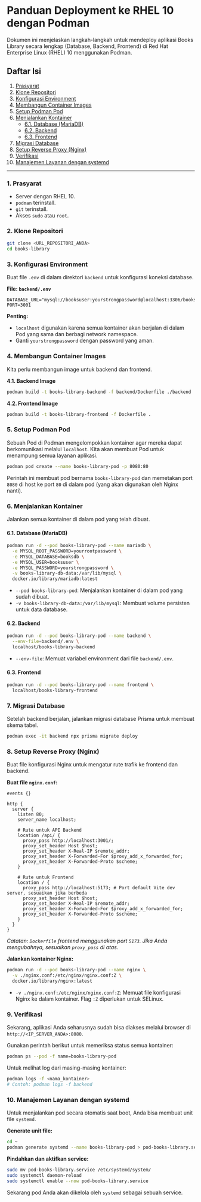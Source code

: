 # Panduan Deployment ke RHEL 10 dengan Podman

Dokumen ini menjelaskan langkah-langkah untuk mendeploy aplikasi Books Library secara lengkap (Database, Backend, Frontend) di Red Hat Enterprise Linux (RHEL) 10 menggunakan Podman.

## Daftar Isi
1. [Prasyarat](#1-prasyarat)
2. [Klone Repositori](#2-klone-repositori)
3. [Konfigurasi Environment](#3-konfigurasi-environment)
4. [Membangun Container Images](#4-membangun-container-images)
5. [Setup Podman Pod](#5-setup-podman-pod)
6. [Menjalankan Kontainer](#6-menjalankan-kontainer)
    - [6.1. Database (MariaDB)](#61-database-mariadb)
    - [6.2. Backend](#62-backend)
    - [6.3. Frontend](#63-frontend)
7. [Migrasi Database](#7-migrasi-database)
8. [Setup Reverse Proxy (Nginx)](#8-setup-reverse-proxy-nginx)
9. [Verifikasi](#9-verifikasi)
10. [Manajemen Layanan dengan systemd](#10-manajemen-layanan-dengan-systemd)

---

### 1. Prasyarat

- Server dengan RHEL 10.
- `podman` terinstall.
- `git` terinstall.
- Akses `sudo` atau `root`.

### 2. Klone Repositori

```bash
git clone <URL_REPOSITORI_ANDA>
cd books-library
```

### 3. Konfigurasi Environment

Buat file `.env` di dalam direktori `backend` untuk konfigurasi koneksi database.

**File: `backend/.env`**
```env
DATABASE_URL="mysql://booksuser:yourstrongpassword@localhost:3306/booksdb"
PORT=3001
```

**Penting:**
- `localhost` digunakan karena semua kontainer akan berjalan di dalam Pod yang sama dan berbagi network namespace.
- Ganti `yourstrongpassword` dengan password yang aman.

### 4. Membangun Container Images

Kita perlu membangun image untuk backend dan frontend.

**4.1. Backend Image**
```bash
podman build -t books-library-backend -f backend/Dockerfile ./backend
```

**4.2. Frontend Image**
```bash
podman build -t books-library-frontend -f Dockerfile .
```

### 5. Setup Podman Pod

Sebuah Pod di Podman mengelompokkan kontainer agar mereka dapat berkomunikasi melalui `localhost`. Kita akan membuat Pod untuk menampung semua layanan aplikasi.

```bash
podman pod create --name books-library-pod -p 8080:80
```
Perintah ini membuat pod bernama `books-library-pod` dan memetakan port `8080` di host ke port `80` di dalam pod (yang akan digunakan oleh Nginx nanti).

### 6. Menjalankan Kontainer

Jalankan semua kontainer di dalam pod yang telah dibuat.

#### 6.1. Database (MariaDB)

```bash
podman run -d --pod books-library-pod --name mariadb \
  -e MYSQL_ROOT_PASSWORD=yourrootpassword \
  -e MYSQL_DATABASE=booksdb \
  -e MYSQL_USER=booksuser \
  -e MYSQL_PASSWORD=yourstrongpassword \
  -v books-library-db-data:/var/lib/mysql \
  docker.io/library/mariadb:latest
```
- `--pod books-library-pod`: Menjalankan kontainer di dalam pod yang sudah dibuat.
- `-v books-library-db-data:/var/lib/mysql`: Membuat volume persisten untuk data database.

#### 6.2. Backend

```bash
podman run -d --pod books-library-pod --name backend \
  --env-file=backend/.env \
  localhost/books-library-backend
```
- `--env-file`: Memuat variabel environment dari file `backend/.env`.

#### 6.3. Frontend

```bash
podman run -d --pod books-library-pod --name frontend \
  localhost/books-library-frontend
```

### 7. Migrasi Database

Setelah backend berjalan, jalankan migrasi database Prisma untuk membuat skema tabel.

```bash
podman exec -it backend npx prisma migrate deploy
```

### 8. Setup Reverse Proxy (Nginx)

Buat file konfigurasi Nginx untuk mengatur rute trafik ke frontend dan backend.

**Buat file `nginx.conf`:**
```nginx
events {}

http {
  server {
    listen 80;
    server_name localhost;

    # Rute untuk API Backend
    location /api/ {
      proxy_pass http://localhost:3001/;
      proxy_set_header Host $host;
      proxy_set_header X-Real-IP $remote_addr;
      proxy_set_header X-Forwarded-For $proxy_add_x_forwarded_for;
      proxy_set_header X-Forwarded-Proto $scheme;
    }

    # Rute untuk Frontend
    location / {
      proxy_pass http://localhost:5173; # Port default Vite dev server, sesuaikan jika berbeda
      proxy_set_header Host $host;
      proxy_set_header X-Real-IP $remote_addr;
      proxy_set_header X-Forwarded-For $proxy_add_x_forwarded_for;
      proxy_set_header X-Forwarded-Proto $scheme;
    }
  }
}
```
*Catatan: `Dockerfile` frontend menggunakan port `5173`. Jika Anda mengubahnya, sesuaikan `proxy_pass` di atas.*

**Jalankan kontainer Nginx:**
```bash
podman run -d --pod books-library-pod --name nginx \
  -v ./nginx.conf:/etc/nginx/nginx.conf:Z \
  docker.io/library/nginx:latest
```
- `-v ./nginx.conf:/etc/nginx/nginx.conf:Z`: Memuat file konfigurasi Nginx ke dalam kontainer. Flag `:Z` diperlukan untuk SELinux.

### 9. Verifikasi

Sekarang, aplikasi Anda seharusnya sudah bisa diakses melalui browser di `http://<IP_SERVER_ANDA>:8080`.

Gunakan perintah berikut untuk memeriksa status semua kontainer:
```bash
podman ps --pod -f name=books-library-pod
```

Untuk melihat log dari masing-masing kontainer:
```bash
podman logs -f <nama_kontainer> 
# Contoh: podman logs -f backend
```

### 10. Manajemen Layanan dengan systemd

Untuk menjalankan pod secara otomatis saat boot, Anda bisa membuat unit file `systemd`.

**Generate unit file:**
```bash
cd ~
podman generate systemd --name books-library-pod > pod-books-library.service
```

**Pindahkan dan aktifkan service:**
```bash
sudo mv pod-books-library.service /etc/systemd/system/
sudo systemctl daemon-reload
sudo systemctl enable --now pod-books-library.service
```

Sekarang pod Anda akan dikelola oleh `systemd` sebagai sebuah service.
